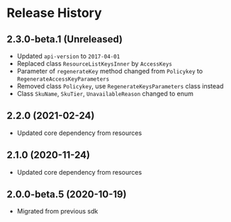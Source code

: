 # Release History

## 2.3.0-beta.1 (Unreleased)

- Updated `api-version` to `2017-04-01`
- Replaced class `ResourceListKeysInner` by `AccessKeys`
- Parameter of `regenerateKey` method changed from `Policykey` to `RegenerateAccessKeyParameters`
- Removed class `Policykey`, use `RegenerateKeysParameters` class instead
- Class `SkuName`, `SkuTier`, `UnavailableReason` changed to enum

## 2.2.0 (2021-02-24)

- Updated core dependency from resources

## 2.1.0 (2020-11-24)

- Updated core dependency from resources

## 2.0.0-beta.5 (2020-10-19)

- Migrated from previous sdk
